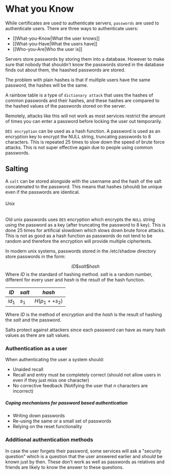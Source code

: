 # What you Know
While certificates are used to authenticate servers, `passwords` are used to authenticate users. There are three ways to authenticate users:
* [[What-you-Know|What the user knows]]
* [[What-you-Have|What the users have]]
* [[Who-you-Are|Who the user is]]

Servers store passwords by storing them into a database. However to make sure that nobody that shouldn't know the passwords stored in the database finds out about them, the haashed passwords are stored. 

The problem with plain hashes is that if multiple users have the same password, the hashes will be the same. 

A rainbow table is a type of `dictionary attack` that uses the hashes of common passwords and their hashes, and these hashes are compared to the hashed values of the passwords stored on the server.

Remotely, attacks like this will not work as most services restrict the amount of times you can enter a password before locking the user out temporarily.

`DES encryption` can be used as a hash function. A password is used as an encryption key to encrypt the NULL string, truncating passwords to 8 characters. This is repeated 25 times to slow down the speed of brute force attacks. This is not super effective again due to people using common passwords.


 ## Salting 
 
A `salt` can be stored alongside with the username and the hash of the salt concatenated to the password. This means that hashes (should) be unique even if the passwords are identical.

###### Unix
Old unix passwords uses `DES` encryption which encrypts the `NULL` string using the password as a key (after truncating the password to 8 key). This is done 25 times for artificial slowdown which slows down brute force attacks. This is not as good as a hash function as passwords do not tend to be random and therefore the encryption will provide multiple ciphertexts.

In modern unix systems, passwords stored in the /etc/shadow directory store passwords in the form:

$$ID\$salt\$hash$$
Where $ID$ is the standard of hashing method. $salt$ is a random number, different for every user and $hash$ is the result of the hash function.

| $ID$   | $salt$ | $hash$        |     
| ------ | ------ | ------------- |
| $id_1$ | $s_1$  | $H(p_1++s_2)$ |

Where $ID$ is the method of encryption and the $hash$ is the result of hashing the $salt$ and the password.

Salts protect against attackers since each password can have as many hash values as there are salt values.  

### Authentication as a user
When authenticating the user a system should:
* Unaided recall
* Recall and entry must be completely correct (should not allow users in even if they just miss one character)
* No corrective feedback (Notifying the user that $n$ characters are incorrect)

##### Coping mechanisms for password based authentication
* Writing down passwords
* Re-using the same or a small set of passwords
* Relying on the reset functionality

### Additional authentication methods
In case the user forgets their password, some services will ask a "security question" which is a question that the user answered earlier and *should* be known just by then. These don't work as well as passwords as relatives and friends are likely to know the answer to these questions.